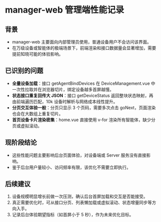 # manager-web 管理端性能记录

## 背景
- manager-web 主要面向内部管理员使用，普通设备用户不会访问该界面。
- 在万级设备或智能体的极端场景下，前端渲染和接口数据量会显著增加，需要提前知晓可能的体验影响。

## 已识别的问题
- **全量设备加载**：接口 getAgentBindDevices 在 DeviceManagement.vue 中一次性拉取并在浏览器切片，绑定设备越多首屏越慢。
- **状态接口重复回传大 JSON**：接口 getDeviceStatus 返回整块状态映射，再由前端遍历匹配，10k 设备时解析与网络成本线性提升。
- **分页交互体验一般**：分页只显示 3 个页码，需要多次点击 goNext，页面渲染也会在大数组上重复切片。
- **首页设备卡片渲染密集**：home.vue 直接使用 v-for 渲染所有智能体，缺少分页或虚拟滚动。

## 现阶段结论
- 这些性能问题主要影响后台页面体验，对设备端或 Server 服务没有直接影响。
- 鉴于后台用户量较小、访问频率有限，该优化不需要立即执行。

## 后续建议
1. 设备规模明显增长前做一次压测，确认后台首屏加载和交互是否能接受。
2. 真正需要优化时，可从接口分页、列表懒加载或虚拟滚动、状态增量同步等方向入手。
3. 记录后台体验期望指标（如首屏小于 5 秒），作为未来优化目标。
